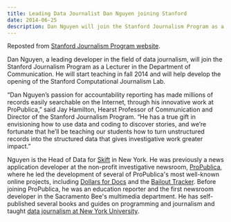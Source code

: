```yaml
---
title: Leading Data Journalist Dan Nguyen joining Stanford
date: 2014-06-25
description: Dan Nguyen will join the Stanford Journalism Program as a Lecturer in the Department of Communication in Fall 2014.
---
```


Reposted from [Stanford Journalism Program website](http://journalism.stanford.edu/news-dan-nguyen/).

Dan Nguyen, a leading developer in the field of data journalism, will join the Stanford Journalism Program as a Lecturer in the Department of Communication. He will start teaching in fall 2014 and will help develop the opening of the Stanford Computational Journalism Lab.

“Dan Nguyen’s passion for accountability reporting has made millions of records easily searchable on the Internet, through his innovative work at ProPublica,” said Jay Hamilton, Hearst Professor of Communication and Director of the Stanford Journalism Program. “He has a true gift in envisioning how to use data and coding to discover stories, and we’re fortunate that he’ll be teaching our students how to turn unstructured records into the structured data that gives investigative work greater impact.”

Nguyen is the Head of Data for <a href="http://skift.com/" target="_blank">Skift</a> in New York. He was previously a news application developer at the non-profit investigative newsroom, <a href="http://www.propublica.org/" target="_blank">ProPublica</a>, where he led the development of several of ProPublica's most well-known online projects, including <a href="http://projects.propublica.org/docdollars/" target="_blank">Dollars for Docs</a> and the <a href="http://projects.propublica.org/bailout/" target="_blank">Bailout Tracker</a>. Before joining ProPublica, he was an education reporter and the first newsroom developer in the Sacramento Bee's multimedia department. He has self-published several books and guides on programming and journalism and taught <a href="http://www.smalldatajournalism.com/" target="_blank">data journalism at New York University</a>.
